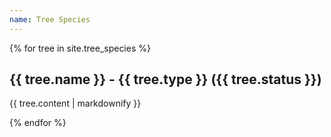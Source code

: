 ```yaml
---
name: Tree Species
---
```

{% for tree in site.tree_species %}
  <h2>{{ tree.name }} - {{ tree.type }} ({{ tree.status }})</h2>
  <p>{{ tree.content | markdownify }}</p>
{% endfor %}
